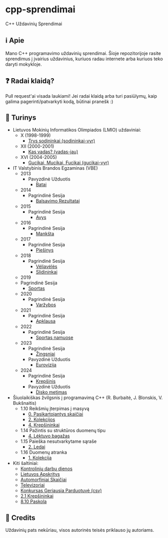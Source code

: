 # cpp-sprendimai
 C++ Uždavinių Sprendimai

## ℹ️ Apie
Mano C++ programavimo uždavinių sprendimai. Šioje repozitorijoje rasite sprendimus į įvairius uždavinius, kuriuos radau internete arba kuriuos teko daryti mokykloje.

## ❓ Radai klaidą?
Pull request'ai visada laukiami!
Jei radai klaidą arba turi pasiūlymų, kaip galima pagerinti/patvarkyti kodą, būtinai pranešk :)

## 📒 Turinys

- Lietuvos Mokinių Informatikos Olimpiados (LMIO) uždaviniai:
  - X (1998-1999)
    - [Trys sodininkai (sodininkai-vyr)](lmio/10%20(1998-1999)/sodininkai-vyr)
  - XII (2000-2001)
    - [Kas vadas? (vadas-jau)](lmio/12%20(2000-2001)/vadas-jau)
  - XVI (2004-2005)
    - [Gucikai, Mucikai, Fucikai (gucikai-vyr)](lmio/16%20(2004-2005)/gucikai-vyr)
- IT Valstybinis Brandos Egzaminas (VBE)
  - 2013
    - Pavyzdinė Užduotis
      - [Batai](vbe/2013-pavyzdine/batai)
  - 2014
    - Pagrindinė Sesija
      - [Balsavimo Rezultatai](vbe/2014-pagrindine/balsavimo-rezultatai)
  - 2015
    - Pagrindinė Sesija
      - [Avys](vbe/2015-pagrindine/avys)
  - 2016
    - Pagrindinė Sesija
      - [Mankšta](vbe/2016-pagrindine/manksta)
  - 2017
    - Pagrindinė Sesija
      - [Piešinys](vbe/2017-pagrindine/piesinys)
  - 2018
    - Pagrindinė Sesija
      - [Vėliavėlės](vbe/2018-pagrindine/veliaveles)
      - [Slidininkai](vbe/2018-pagrindine/slidininkai)
  - 2019
  - Pagrindinė Sesija
    - [Sportas](vbe/2019-pagrindine/sportas)
  - 2020
    - Pagrindinė Sesija
      - [Varžybos](vbe/2020-pagrindine/varzybos)
  - 2021
    - Pagrindinė Sesija
      - [Apklausa](vbe/2021-pagrindine/apklausa)
  - 2022
    - Pagrindinė Sesija
      - [Sportas namuose](vbe/2022-pagrindine/sportas-namuose)
  - 2023
    - Pagrindinė Sesija
      - [Žingsniai](vbe/2023-pagrindine/zingsniai)
    - Pavyzdinė Užduotis
      - [Eurovizija](vbe/2023-pavyzdine/eurovizija)
  - 2024
    - Pagrindinė Sesija
      - [Krepšinis](vbe/2024-pagrindine/krepsinis)
    - Pavyzdinė Užduotis
      - [Disko metimas](vbe/2024-pavyzdine/disko-metimas)
- Šiuolaikiškas žvilgsnis į programavimą C++ (R. Burbaitė, J. Blonskis, V. Bukšnaitis)
  - 1.10 Reikšmių įterpimas į masyvą
    - [0. Pasikartojantys skaičiai](siuolaikiskas-zvilgsnis-cpp/masyvo-iterpimas/pasikartojantys-skaiciai)
    - [2. Kolekcijos](siuolaikiskas-zvilgsnis-cpp/masyvo-iterpimas/kolekcijos)
    - [4. Krepšininkai](siuolaikiskas-zvilgsnis-cpp/masyvo-iterpimas/krepsininkai)
  - 1.14 Pažintis su struktūros duomenų tipu
    - [4. Lėktuvo bagažas](siuolaikiskas-zvilgsnis-cpp/pazintis-strukturos-duomenu-tipu/)
  - 1.15 Paieška nesutvarkytame sąraše
    - [2. Ledai](siuolaikiskas-zvilgsnis-cpp/paieska-nesutvarkytame-sarase/ledai)
  - 1.16 Duomenų atranka
    - [1. Kolekcija](siuolaikiskas-zvilgsnis-cpp/duomenu-atranka/kolekcija)
- Kiti šaltiniai:
  - [Kontrolinių darbų dienos](random/kontroliniu-darbu-dienos)
  - [Lietuvos Apskritys](random/lietuvos-apskritys-csv)
  - [Automorfiniai Skaičiai](random/automorfinis-skaicius)
  - [Televizoriai](random/televizoriai)
  - [Konkursas Geriausia Parduotuvė (csv)](random/geriausia-parduotuve-csv)
  - [2.1 Krepšininkai](random/2.1-krepsininkai)
  - [8.10 Paskola](random/8.10-paskola)

## 🏦 Credits
Uždavinių pats nekūriau, visos autorinės teisės priklauso jų autoriams.
